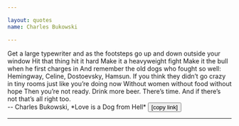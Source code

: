 ```yaml
---

layout: quotes 
name: Charles Bukowski

---
```


<div id="buk-typewriter">
</div>
Get a large typewriter and as the footsteps go up and down outside your window Hit that thing hit it hard Make it a heavyweight fight Make it the bull when he first charges in And remember the old dogs who fought so well: Hemingway, Celine, Dostoevsky, Hamsun. If you think they didn’t go crazy in tiny rooms just like you’re doing now Without women without food without hope Then you’re not ready. Drink more beer. There’s time. And if there’s not that’s all right too.<br>
-- Charles Bukowski, *Love is a Dog from Hell* <button onClick="Copy('buk-typewriter')">[copy link]</button>

---

